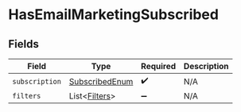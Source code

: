 # HasEmailMarketingSubscribed


## Fields

| Field                                                       | Type                                                        | Required                                                    | Description                                                 |
| ----------------------------------------------------------- | ----------------------------------------------------------- | ----------------------------------------------------------- | ----------------------------------------------------------- |
| `subscription`                                              | [SubscribedEnum](../../models/components/SubscribedEnum.md) | :heavy_check_mark:                                          | N/A                                                         |
| `filters`                                                   | List\<[Filters](../../models/components/Filters.md)>        | :heavy_minus_sign:                                          | N/A                                                         |